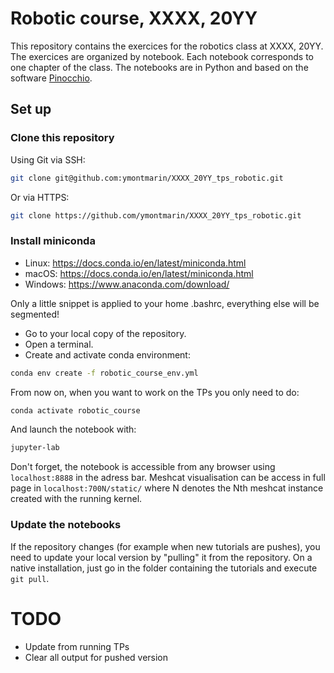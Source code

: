 # Robotic course, XXXX, 20YY

This repository contains the exercices for the robotics class at XXXX, 20YY.
The exercices are organized by notebook. Each notebook corresponds to one chapter of the class.
The notebooks are in Python and based on the software [Pinocchio](https://github.com/stack-of-tasks/pinocchio).

## Set up

### Clone this repository

Using Git via SSH:

```bash
git clone git@github.com:ymontmarin/XXXX_20YY_tps_robotic.git
```

Or via HTTPS:

```bash
git clone https://github.com/ymontmarin/XXXX_20YY_tps_robotic.git
```

### Install miniconda

- Linux: https://docs.conda.io/en/latest/miniconda.html
- macOS: https://docs.conda.io/en/latest/miniconda.html
- Windows: https://www.anaconda.com/download/

Only a little snippet is applied to your home .bashrc, everything else will be segmented!

- Go to your local copy of the repository.
- Open a terminal.
- Create and activate conda environment:

```bash
conda env create -f robotic_course_env.yml
```

From now on, when you want to work on the TPs you only need to do:
```bash
conda activate robotic_course
```
And launch the notebook with:
```bash
jupyter-lab
```
Don't forget, the notebook is accessible from any browser using `localhost:8888` in the adress bar.
Meshcat visualisation can be access in full page in `localhost:700N/static/` where N denotes the Nth meshcat instance created with the running kernel.


### Update the notebooks

If the repository changes (for example when new tutorials are pushes), you need to update your local
version by "pulling" it from the repository.
On a native installation, just go in the folder containing the tutorials and execute ```git pull```.


# TODO
- Update from running TPs
- Clear all output for pushed version
